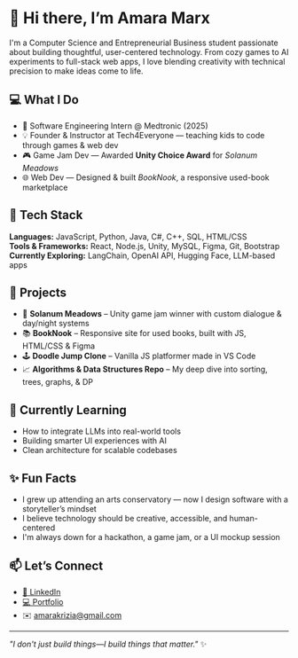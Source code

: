 # 👋 Hi there, I’m Amara Marx

I'm a Computer Science and Entrepreneurial Business student passionate about building thoughtful, user-centered technology. From cozy games to AI experiments to full-stack web apps, I love blending creativity with technical precision to make ideas come to life.

## 💻 What I Do
- 🧠 Software Engineering Intern @ Medtronic (2025)
- 💡 Founder & Instructor at Tech4Everyone — teaching kids to code through games & web dev
- 🎮 Game Jam Dev — Awarded **Unity Choice Award** for *Solanum Meadows*
- 🌐 Web Dev — Designed & built *BookNook*, a responsive used-book marketplace

## 🔧 Tech Stack
**Languages:** JavaScript, Python, Java, C#, C++, SQL, HTML/CSS  
**Tools & Frameworks:** React, Node.js, Unity, MySQL, Figma, Git, Bootstrap  
**Currently Exploring:** LangChain, OpenAI API, Hugging Face, LLM-based apps

## 🧩 Projects
- 🎲 **Solanum Meadows** – Unity game jam winner with custom dialogue & day/night systems  
- 📚 **BookNook** – Responsive site for used books, built with JS, HTML/CSS & Figma  
- 🕹️ **Doodle Jump Clone** – Vanilla JS platformer made in VS Code  
- 📈 **Algorithms & Data Structures Repo** – My deep dive into sorting, trees, graphs, & DP

## 🌱 Currently Learning
- How to integrate LLMs into real-world tools  
- Building smarter UI experiences with AI  
- Clean architecture for scalable codebases

## ✨ Fun Facts
- I grew up attending an arts conservatory — now I design software with a storyteller’s mindset  
- I believe technology should be creative, accessible, and human-centered  
- I'm always down for a hackathon, a game jam, or a UI mockup session

## 📫 Let’s Connect
- [📎 LinkedIn](https://linkedin.com/in/amarakmarx)
- [💻 Portfolio](https://github.com/iziamar)  
- ✉️ amarakrizia@gmail.com

---

_"I don't just build things—I build things that matter."_ ✨
